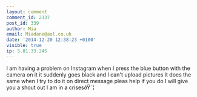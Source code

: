 ```yaml
---
layout: comment
comment_id: 2337
post_id: 339
author: Mia
email: Miadane@aol.co.uk
date: '2014-12-20 12:38:23 +0100'
visible: true
ip: 5.81.33.245
---
```

I am having a problem on Instagram when I press the blue button with the camera on it it suddenly goes black and I can't upload pictures it does the same when I try to do it on direct message pleas help if you do I will give you a shout out I am in a crisesðŸ˜¦
